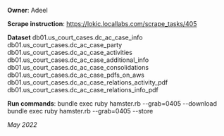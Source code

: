 **Owner**: Adeel
 
**Scrape instruction**:
            https://lokic.locallabs.com/scrape_tasks/405

**Dataset**
            db01.us_court_cases.dc_ac_case_info
            db01.us_court_cases.dc_ac_case_party
            db01.us_court_cases.dc_ac_case_activities
            db01.us_court_cases.dc_ac_case_additional_info
            db01.us_court_cases.dc_ac_case_consolidations
            db01.us_court_cases.dc_ac_case_pdfs_on_aws
            db01.us_court_cases.dc_ac_case_relations_activity_pdf
            db01.us_court_cases.dc_ac_case_relations_info_pdf

**Run commands**: 
            bundle exec ruby hamster.rb --grab=0405 --download
            bundle exec ruby hamster.rb --grab=0405 --store

_May 2022_
